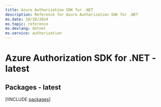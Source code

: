 ```yaml
---
title: Azure Authorization SDK for .NET
description: Reference for Azure Authorization SDK for .NET
ms.date: 10/28/2024
ms.topic: reference
ms.devlang: dotnet
ms.service: authorization
---
```

# Azure Authorization SDK for .NET - latest
## Packages - latest
[!INCLUDE [packages](authorization-index.md)]
